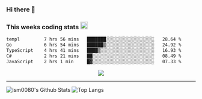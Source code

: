 ### Hi there 👋

<!--START_SECTION:giphy-->
<!--END_SECTION:giphy-->

### This weeks coding stats <img src="https://media1.giphy.com/media/LmNwrBhejkK9EFP504/giphy.gif?cid=ecf05e4723nsktnyyj53u162g7cy5rjqfg6gz06kxdg5y55g&rid=giphy.gif" width="20" height="20" />
<!--START_SECTION:waka-->

```txt
templ         7 hrs 56 mins   ███████░░░░░░░░░░░░░░░░░░   28.64 %
Go            6 hrs 54 mins   ██████▒░░░░░░░░░░░░░░░░░░   24.92 %
TypeScript    4 hrs 41 mins   ████▒░░░░░░░░░░░░░░░░░░░░   16.93 %
C#            2 hrs 21 mins   ██░░░░░░░░░░░░░░░░░░░░░░░   08.49 %
JavaScript    2 hrs 1 min     █▓░░░░░░░░░░░░░░░░░░░░░░░   07.33 %
```

<!--END_SECTION:waka-->

<!--START_SECTION:comicstrip-->
<p align="center">
 <a href="https://xkcd.com/">
 <img src="https://imgs.xkcd.com/comics/crowdstrike.png" />
</a>
</p>
<!--END_SECTION:comicstrip-->

---

![ism0080's Github Stats](https://github-readme-stats.vercel.app/api?username=ism0080&show_icons=true%hide_border=true&hide=issues)
![Top Langs](https://github-readme-stats.vercel.app/api/top-langs/?username=ism0080&layout=compact)

<!--
**ism0080/ism0080** is a ✨ _special_ ✨ repository because its `README.md` (this file) appears on your GitHub profile.

Here are some ideas to get you started:

- 🔭 I’m currently working on ...
- 🌱 I’m currently learning ...
- 👯 I’m looking to collaborate on ...
- 🤔 I’m looking for help with ...
- 💬 Ask me about ...
- 📫 How to reach me: ...
- 😄 Pronouns: ...
- ⚡ Fun fact: ...
-->
